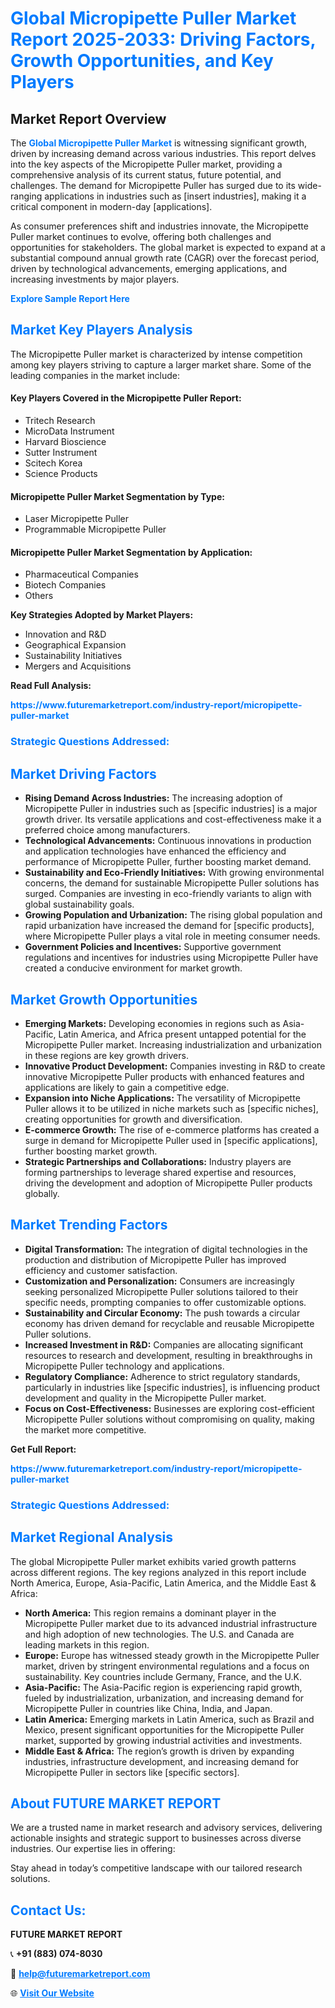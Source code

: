 <h1 style="color: #007BFF;">Global Micropipette Puller Market Report 2025-2033: Driving Factors, Growth Opportunities, and Key Players</h1>

<section id="overview">
<h2>Market Report Overview</h2>
<p>The <a href="https://www.futuremarketreport.com/industry-report/micropipette-puller-market" style="color: #007BFF; text-decoration: none;"><strong>Global Micropipette Puller Market</strong></a> is witnessing significant growth, driven by increasing demand across various industries. This report delves into the key aspects of the Micropipette Puller market, providing a comprehensive analysis of its current status, future potential, and challenges. The demand for Micropipette Puller has surged due to its wide-ranging applications in industries such as [insert industries], making it a critical component in modern-day [applications].</p>
<p>As consumer preferences shift and industries innovate, the Micropipette Puller market continues to evolve, offering both challenges and opportunities for stakeholders. The global market is expected to expand at a substantial compound annual growth rate (CAGR) over the forecast period, driven by technological advancements, emerging applications, and increasing investments by major players.</p>
</section>

<section id="overview">
<p><a href="https://www.futuremarketreport.com/request-sample/reportId=64566" style="color: #007BFF; text-decoration: none;"><strong>Explore Sample Report Here</strong></a></p>
</section>

<section id="key-players">
<h2 style="color: #007BFF;">Market Key Players Analysis</h2>
<p>The Micropipette Puller market is characterized by intense competition among key players striving to capture a larger market share. Some of the leading companies in the market include:</p>
<h4>Key Players Covered in the Micropipette Puller Report:</h4>
<ul><li>Tritech Research</li><li>MicroData Instrument</li><li>Harvard Bioscience</li><li>Sutter Instrument</li><li>Scitech Korea</li><li>Science Products</li></ul>
<h4>Micropipette Puller Market Segmentation by Type:</h4>
<ul><li>Laser Micropipette Puller</li><li>Programmable Micropipette Puller</li></ul>

<h4>Micropipette Puller Market Segmentation by Application:</h4>
<ul><li>Pharmaceutical Companies</li><li>Biotech Companies</li><li>Others</li></ul>
<p><strong>Key Strategies Adopted by Market Players:</strong></p>
<ul>
<li>Innovation and R&D</li>
<li>Geographical Expansion</li>
<li>Sustainability Initiatives</li>
<li>Mergers and Acquisitions</li>
</ul>
</section>

<section>
<p><strong>Read Full Analysis: </strong></p><a href="https://www.futuremarketreport.com/industry-report/micropipette-puller-market" style="color: #007BFF; text-decoration: none;"><strong>https://www.futuremarketreport.com/industry-report/micropipette-puller-market</strong></a>
<h3 style="color: #007BFF;">Strategic Questions Addressed:</h3>
</section>

<section id="driving-factors">
<h2 style="color: #007BFF;">Market Driving Factors</h2>
<ul>
<li><strong>Rising Demand Across Industries:</strong> The increasing adoption of Micropipette Puller in industries such as [specific industries] is a major growth driver. Its versatile applications and cost-effectiveness make it a preferred choice among manufacturers.</li>
<li><strong>Technological Advancements:</strong> Continuous innovations in production and application technologies have enhanced the efficiency and performance of Micropipette Puller, further boosting market demand.</li>
<li><strong>Sustainability and Eco-Friendly Initiatives:</strong> With growing environmental concerns, the demand for sustainable Micropipette Puller solutions has surged. Companies are investing in eco-friendly variants to align with global sustainability goals.</li>
<li><strong>Growing Population and Urbanization:</strong> The rising global population and rapid urbanization have increased the demand for [specific products], where Micropipette Puller plays a vital role in meeting consumer needs.</li>
<li><strong>Government Policies and Incentives:</strong> Supportive government regulations and incentives for industries using Micropipette Puller have created a conducive environment for market growth.</li>
</ul>
</section>

<section id="growth-opportunities">
<h2 style="color: #007BFF;">Market Growth Opportunities</h2>
<ul>
<li><strong>Emerging Markets:</strong> Developing economies in regions such as Asia-Pacific, Latin America, and Africa present untapped potential for the Micropipette Puller market. Increasing industrialization and urbanization in these regions are key growth drivers.</li>
<li><strong>Innovative Product Development:</strong> Companies investing in R&D to create innovative Micropipette Puller products with enhanced features and applications are likely to gain a competitive edge.</li>
<li><strong>Expansion into Niche Applications:</strong> The versatility of Micropipette Puller allows it to be utilized in niche markets such as [specific niches], creating opportunities for growth and diversification.</li>
<li><strong>E-commerce Growth:</strong> The rise of e-commerce platforms has created a surge in demand for Micropipette Puller used in [specific applications], further boosting market growth.</li>
<li><strong>Strategic Partnerships and Collaborations:</strong> Industry players are forming partnerships to leverage shared expertise and resources, driving the development and adoption of Micropipette Puller products globally.</li>
</ul>
</section>

<section id="trending-factors">
<h2 style="color: #007BFF;">Market Trending Factors</h2>
<ul>
<li><strong>Digital Transformation:</strong> The integration of digital technologies in the production and distribution of Micropipette Puller has improved efficiency and customer satisfaction.</li>
<li><strong>Customization and Personalization:</strong> Consumers are increasingly seeking personalized Micropipette Puller solutions tailored to their specific needs, prompting companies to offer customizable options.</li>
<li><strong>Sustainability and Circular Economy:</strong> The push towards a circular economy has driven demand for recyclable and reusable Micropipette Puller solutions.</li>
<li><strong>Increased Investment in R&D:</strong> Companies are allocating significant resources to research and development, resulting in breakthroughs in Micropipette Puller technology and applications.</li>
<li><strong>Regulatory Compliance:</strong> Adherence to strict regulatory standards, particularly in industries like [specific industries], is influencing product development and quality in the Micropipette Puller market.</li>
<li><strong>Focus on Cost-Effectiveness:</strong> Businesses are exploring cost-efficient Micropipette Puller solutions without compromising on quality, making the market more competitive.</li>
</ul>
</section>

<section>
<p><strong>Get Full Report: </strong></p><a href="https://www.futuremarketreport.com/industry-report/micropipette-puller-market" style="color: #007BFF; text-decoration: none;"><strong>https://www.futuremarketreport.com/industry-report/micropipette-puller-market</strong></a>
<h3 style="color: #007BFF;">Strategic Questions Addressed:</h3>
</section>


<section id="regional-analysis">
<h2 style="color: #007BFF;">Market Regional Analysis</h2>
<p>The global Micropipette Puller market exhibits varied growth patterns across different regions. The key regions analyzed in this report include North America, Europe, Asia-Pacific, Latin America, and the Middle East & Africa:</p>
<ul>
<li><strong>North America:</strong> This region remains a dominant player in the Micropipette Puller market due to its advanced industrial infrastructure and high adoption of new technologies. The U.S. and Canada are leading markets in this region.</li>
<li><strong>Europe:</strong> Europe has witnessed steady growth in the Micropipette Puller market, driven by stringent environmental regulations and a focus on sustainability. Key countries include Germany, France, and the U.K.</li>
<li><strong>Asia-Pacific:</strong> The Asia-Pacific region is experiencing rapid growth, fueled by industrialization, urbanization, and increasing demand for Micropipette Puller in countries like China, India, and Japan.</li>
<li><strong>Latin America:</strong> Emerging markets in Latin America, such as Brazil and Mexico, present significant opportunities for the Micropipette Puller market, supported by growing industrial activities and investments.</li>
<li><strong>Middle East & Africa:</strong> The region’s growth is driven by expanding industries, infrastructure development, and increasing demand for Micropipette Puller in sectors like [specific sectors].</li>
</ul>
</section>

<footer>
<h2 style="color: #007BFF;">About FUTURE MARKET REPORT</h2>
<p>We are a trusted name in market research and advisory services, delivering actionable insights and strategic support to businesses across diverse industries. Our expertise lies in offering:</p>

<p>Stay ahead in today’s competitive landscape with our tailored research solutions.</p>

<h2 style="color: #007BFF;">Contact Us:</h2>
<p><strong>FUTURE MARKET REPORT</strong></p>
<p>📞 <strong>+91 (883) 074-8030</strong></p>
<p>📧 <strong><a href="mailto:help@futuremarketreport.com" style="color: #007BFF;">help@futuremarketreport.com</a></strong></p>
<p>🌐 <strong><a href="https://www.futuremarketreport.com/" style="color: #007BFF;">Visit Our Website</a></strong></p>
</footer>